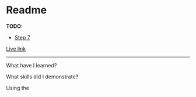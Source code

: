 # Readme

**TODO:**

- [Step 7](https://www.theodinproject.com/paths/full-stack-javascript/courses/javascript/lessons/tic-tac-toe)

[Live link](https://piotrnajda3000.github.io/tic-tac-toe)

---

What have I learned?

What skills did I demonstrate?

Using the   